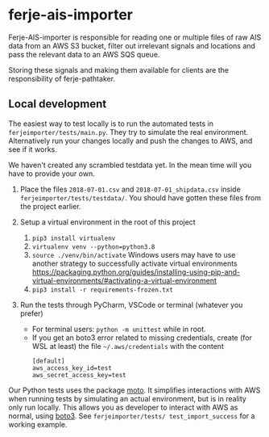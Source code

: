 ferje-ais-importer
===

Ferje-AIS-importer is responsible for reading one or multiple files of raw AIS data from an AWS S3 bucket, 
filter out irrelevant signals and locations and pass the relevant data to an AWS SQS queue.

Storing these signals and making them available for clients are the responsibility of ferje-pathtaker.

## Local development

The easiest way to test locally is to run the automated tests in `ferjeimporter/tests/main.py`. 
They try to simulate the real environment. Alternatively run your changes locally and push the changes to AWS, 
and see if it works.

We haven't created any scrambled testdata yet. In the mean time will you have to provide your own.

1. Place the files `2018-07-01.csv` and `2018-07-01_shipdata.csv` inside `ferjeimporter/tests/testdata/`.
   You should have gotten these files from the project earlier.
1. Setup a virtual environment in the root of this project
    1. `pip3 install virtualenv`
    1. `virtualenv venv --python=python3.8`
    1. `source ./venv/bin/activate`
       Windows users may have to use another strategy to successfully activate virtual environments 
       https://packaging.python.org/guides/installing-using-pip-and-virtual-environments/#activating-a-virtual-environment
    1. `pip3 install -r requirements-frozen.txt`
    
1. Run the tests through PyCharm, VSCode or terminal (whatever you prefer)
   * For terminal users: `python -m unittest` while in root.
   * If you get an boto3 error related to missing credentials, create (for WSL at least) the file `~/.aws/credentials` with the content
      ```
      [default]
      aws_access_key_id=test
      aws_secret_access_key=test
      ```

Our Python tests uses the package [moto](https://pypi.org/project/moto/). It simplifies interactions with AWS when running 
tests by simulating an actual environment, but is in reality only run locally. This allows you as developer to interact with AWS as normal, 
using [boto3](https://boto3.amazonaws.com/). See `ferjeimporter/tests/ test_import_success` for a working example. 